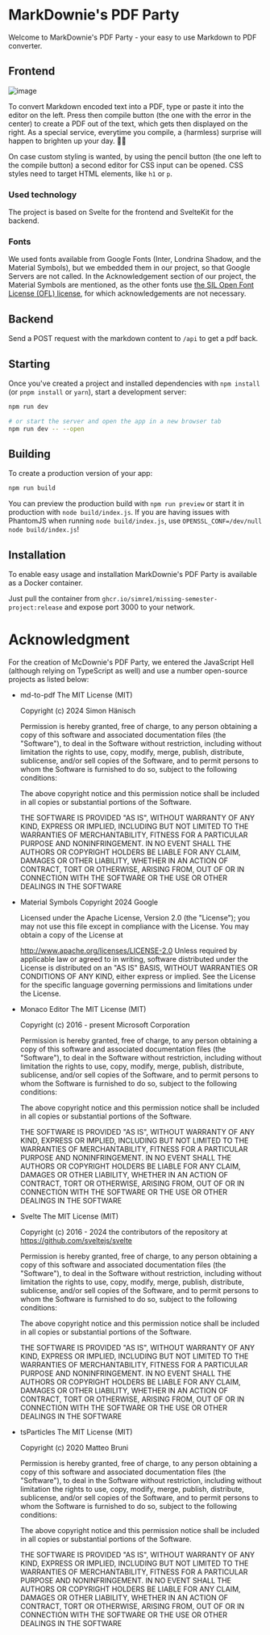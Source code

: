 # MarkDownie's PDF Party

Welcome to MarkDownie's PDF Party - your easy to use Markdown to PDF converter.

## Frontend
![image](https://github.com/Simre1/missing-semester-project/assets/23276756/25ccfbd4-e228-4ff4-9e48-fa68eaf4c970)

To convert Markdown encoded text into a PDF, 
type or paste it into the editor on the left. 
Press then compile button (the one with the error in the center) to create a PDF out of the text, 
which gets then displayed on the right. 
As a special service, everytime you compile, 
a (harmless) surprise will happen to brighten up your day. 🎉🥳

On case custom styling is wanted, by using the pencil button (the one left to the compile button) a second editor for CSS input can be opened.
CSS styles need to target HTML elements, like `h1` or `p`.

### Used technology
The project is based on Svelte for the frontend and SvelteKit for the backend.

### Fonts
We used fonts available from Google Fonts (Inter, Londrina Shadow, and the Material Symbols), 
but we embedded them in our project, so that Google Servers are not called.
In the Acknowledgement section of our project, the Material Symbols are mentioned,
as the other fonts use 
[the SIL Open Font License (OFL) license](https://openfontlicense.org),
for which acknowledgements are not necessary.

## Backend

Send a POST request with the markdown content to `/api` to get a pdf back.

## Starting

Once you've created a project and installed dependencies with `npm install` (or `pnpm install` or `yarn`), start a development server:

```bash
npm run dev

# or start the server and open the app in a new browser tab
npm run dev -- --open
```

## Building

To create a production version of your app:

```bash
npm run build
```

You can preview the production build with `npm run preview` or start it in production with `node build/index.js`. If you are having issues with PhantomJS when running `node build/index.js`, use `OPENSSL_CONF=/dev/null node build/index.js`!


## Installation

To enable easy usage and installation MarkDownie's PDF Party is available as a Docker container. 

Just pull the container from `ghcr.io/simre1/missing-semester-project:release` and expose port 3000 to your network.


# Acknowledgment
For the creation of McDownie's PDF Party, we entered the JavaScript Hell (although relying on TypeScript as well) and use a number open-source projects as listed below:

 - md-to-pdf
   The MIT License (MIT)

   Copyright (c) 2024 Simon Hänisch

   Permission is hereby granted, free of charge, to any person obtaining a copy of this software and associated documentation files (the "Software"), to deal in the Software without restriction, including without limitation the rights to use, copy, modify, merge, publish, distribute, sublicense, and/or sell copies of the Software, and to permit persons to whom the Software is furnished to do so, subject to the following conditions:

   The above copyright notice and this permission notice shall be included in all copies or substantial portions of the Software.

   THE SOFTWARE IS PROVIDED "AS IS", WITHOUT WARRANTY OF ANY KIND, EXPRESS OR IMPLIED, INCLUDING BUT NOT LIMITED TO THE WARRANTIES OF MERCHANTABILITY, FITNESS FOR A PARTICULAR PURPOSE AND NONINFRINGEMENT. IN NO EVENT SHALL THE AUTHORS OR COPYRIGHT HOLDERS BE LIABLE FOR ANY CLAIM, DAMAGES OR OTHER LIABILITY, WHETHER IN AN ACTION OF CONTRACT, TORT OR OTHERWISE, ARISING FROM, OUT OF OR IN CONNECTION WITH THE SOFTWARE OR THE USE OR OTHER DEALINGS IN THE SOFTWARE

 - Material Symbols
   Copyright 2024 Google

   Licensed under the Apache License, Version 2.0 (the "License"); you may not use this file except in compliance with the License. You may obtain a copy of the License at

   http://www.apache.org/licenses/LICENSE-2.0
   Unless required by applicable law or agreed to in writing, software distributed under the License is distributed on an "AS IS" BASIS, WITHOUT WARRANTIES OR CONDITIONS OF ANY KIND, either express or implied. See the License for the 
   specific language governing permissions and limitations under the License.

 - Monaco Editor
   The MIT License (MIT)

   Copyright (c) 2016 - present Microsoft Corporation

   Permission is hereby granted, free of charge, to any person obtaining a copy of this software and associated documentation files (the "Software"), to deal in the Software without restriction, including without limitation the rights to 
use, copy, modify, merge, publish, distribute, sublicense, and/or sell copies of the Software, and to permit persons to whom the Software is furnished to do so, subject to the following conditions:

   The above copyright notice and this permission notice shall be included in all copies or substantial portions of the Software.

   THE SOFTWARE IS PROVIDED "AS IS", WITHOUT WARRANTY OF ANY KIND, EXPRESS OR IMPLIED, INCLUDING BUT NOT LIMITED TO THE WARRANTIES OF MERCHANTABILITY, FITNESS FOR A PARTICULAR PURPOSE AND NONINFRINGEMENT. IN NO EVENT SHALL THE AUTHORS OR 
   COPYRIGHT HOLDERS BE LIABLE FOR ANY CLAIM, DAMAGES OR OTHER LIABILITY, WHETHER IN AN ACTION OF CONTRACT, TORT OR OTHERWISE, ARISING FROM, OUT OF OR IN CONNECTION WITH THE SOFTWARE OR THE USE OR OTHER DEALINGS IN THE SOFTWARE

 - Svelte
   The MIT License (MIT)

   Copyright (c) 2016 - 2024 the contributors of the repository at https://github.com/sveltejs/svelte

   Permission is hereby granted, free of charge, to any person obtaining a copy of this software and associated documentation files (the "Software"), to deal in the Software without restriction, including without limitation the rights to use, copy, modify, merge, publish, distribute, sublicense, and/or sell copies of the Software, and to permit persons to whom the Software is furnished to do so, subject to the following conditions:

   The above copyright notice and this permission notice shall be included in all copies or substantial portions of the Software.

   THE SOFTWARE IS PROVIDED "AS IS", WITHOUT WARRANTY OF ANY KIND, EXPRESS OR IMPLIED, INCLUDING BUT NOT LIMITED TO THE WARRANTIES OF MERCHANTABILITY, FITNESS FOR A PARTICULAR PURPOSE AND NONINFRINGEMENT. IN NO EVENT SHALL THE AUTHORS OR COPYRIGHT HOLDERS BE LIABLE FOR ANY CLAIM, DAMAGES OR OTHER LIABILITY, WHETHER IN AN ACTION OF CONTRACT, TORT OR OTHERWISE, ARISING FROM, OUT OF OR IN CONNECTION WITH THE SOFTWARE OR THE USE OR OTHER DEALINGS IN THE SOFTWARE

 - tsParticles
   The MIT License (MIT)

   Copyright (c) 2020 Matteo Bruni

   Permission is hereby granted, free of charge, to any person obtaining a copy of this software and associated documentation files (the "Software"), to deal in the Software without restriction, including without limitation the rights to use, copy, modify, merge, publish, distribute, sublicense, and/or sell copies of the Software, and to permit persons to whom the Software is furnished to do so, subject to the following conditions:

   The above copyright notice and this permission notice shall be included in all copies or substantial portions of the Software.

   THE SOFTWARE IS PROVIDED "AS IS", WITHOUT WARRANTY OF ANY KIND, EXPRESS OR IMPLIED, INCLUDING BUT NOT LIMITED TO THE WARRANTIES OF MERCHANTABILITY, FITNESS FOR A PARTICULAR PURPOSE AND NONINFRINGEMENT. IN NO EVENT SHALL THE AUTHORS OR COPYRIGHT HOLDERS BE LIABLE FOR ANY CLAIM, DAMAGES OR OTHER LIABILITY, WHETHER IN AN ACTION OF CONTRACT, TORT OR OTHERWISE, ARISING FROM, OUT OF OR IN CONNECTION WITH THE SOFTWARE OR THE USE OR OTHER DEALINGS IN THE SOFTWARE
